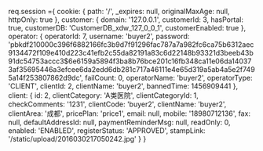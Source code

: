 req.session ={ cookie: 
                { path: '/',
                  _expires: null,
                  originalMaxAge: null,
                  httpOnly: true },
               customer: 
                { domain: '127.0.0.1',
                  customerId: 3,
                  hasPortal: true,
                  customerDB: 'CustomerDB_xdw_127_0_0_1',
                  customerEnabled: true },
               operator: 
                { operatorId: 7,
                  username: 'buyer2',
                  password: 'pbkdf2$10000$c396f6882166fc3b9d7f91296fac787a7a982fc6ca75b6312aec9134472f109e410d223c41efb2c55da82191a83c6d22148b93321d3beeb43b91dc54753accc3$6e6159a5894f3ba8b76bce201c16fb348ca11e06da140373af35695446a3efcee6da2edd6db281c717a46111e4e65d319a5ab4a5e2f7495a14f253807862d9dc',
                  failCount: 0,
                  operatorName: 'buyer2',
                  operatorType: 'CLIENT',
                  clientId: 2,
                  clientName: 'buyer2',
                  bannedTime: 1456909441 },
               client: 
                { id: 2,
                  clientCategory: 'A类医院',
                  clientCategoryId: 1,
                  checkComments: '1231',
                  clientCode: 'buyer2',
                  clientName: 'buyer2',
                  clientArea: '成都',
                  pricePlan: 'price1',
                  email: null,
                  mobile: '18980712136',
                  fax: null,
                  defaultAddressId: null,
                  paymentReminderMsg: null,
                  readOnly: 0,
                  enabled: 'ENABLED',
                  registerStatus: 'APPROVED',
                  stampLink: '/static/upload/2016030217050242.jpg' } }